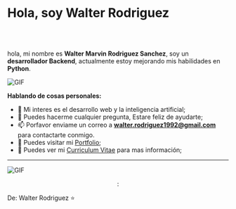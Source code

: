 # Hola, soy Walter Rodriguez
<br />
<br />

hola, mi nombre es **Walter Marvin Rodriguez Sanchez**, soy un **desarrollador Backend**, actualmente estoy mejorando mis habilidades en **Python**. 

  <img align="center" alt="GIF" src="https://www.bbvaapimarket.com/wp-content/uploads/2018/08/recursosprogramadores.png" />

**Hablando de cosas personales:**


- 🤔 Mi interes es el desarrollo web y la inteligencia artificial;
- 💬 Puedes hacerme cualquier pregunta, Estare feliz de ayudarte;
- 📫 Porfavor enviame un correo a **walter.rodriguez1992@gmail.com** para contactarte conmigo.
- 🔭 Puedes visitar mi [Portfolio](https://github.com/marvin1604/portafolio);
- 📝 Puedes ver mi [Curriculum Vitae](https://drive.google.com/file/d/1cSY4kdADOdusFTW1EoRFBpd-WDfG8JF8/view?usp=sharing) para mas información;



---
<img align="center" alt="GIF" src="https://programacion.net/files/article/20160721020723_python-logo.png" />
<p align="center">:

  
De: Walter Rodriguez ⭐
